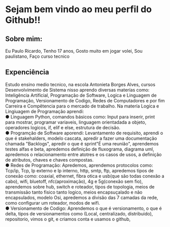 <h1>Sejam bem vindo ao meu perfil do Github!!</h1>

<h2>Sobre mim: </h2>

Eu  Paulo Ricardo, Tenho 17 anos, Gosto muito em jogar volei, Sou paulistano, Faço curso tecnico 

<h2>Expenciência</h2>
Estudo ensino medio tecnico, na escola Antonieta Borges Alves, cursos Desenvolvimento de Sistema nisso aprendo diversas materías como: Inteligência Artificial, Programação de Software, Logica e Linguagem de Programação, Versionamento de Codigo, Redes de Computadores e por fim Carreira e Compêtencia para o  mercado de trabalho. Na matería Logica e Lingiuagem de Programação aprendi:<br>
● Linguagem Python, comandos básicos como: Input para inserir, print para mostrar, programar  variaveis, linguagem orientadada a objeto, operadores logicos, if, elif e else, estrutura de decisão.<br>
● Programção de Software aporendi: Levantamento de requisito, aprendi o que é stakehalders, modelo cascata, apredir a fazer uma documentação chamada "Backlogs", apredir o que é sprint"É uma reunião", aprendemos testes alfas e beta, apredemos definição de fluxograma, diagrama uml, apredemos o relacionamento entre atotres e os casos de usos,  a definição de atributos, chaves e chaves compostas.<br>
● Redes de Programação: Apredemos, aprendemos protocolos como: Tcp/ip, Tcp, Ip externo e Ip interno, http, smtp, ftp, apredemos tipos de conexão como: coaxial, ethernet, fibra otica e usb(que são todas conexão a cabo), wifi, bluetoff, nfc(aproximação), 4g e 5g(conexão sem fio), aprendemos sobre hub, switch e roteador, tipos de topologia, meios de transmissão tanto fisico tanto logico, meios encapsuçalado e não encapsulados, modelo Osi, apredemos a divisão das 7 camadas da rede, como configurar um roteador, modos de wifi.<br>
● Versionamento de Codigo: Aprendemos o que é versionamento, o que é delta, tipos de versionamentos como (Local, centralizado, distribuido), repositorio, vimos o git, e criamos conta e usamos o github, 